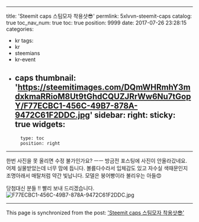 
---
title: 'Steemit caps 스팀모자 착용샷😎'
permlink: 5xlvvn-steemit-caps
catalog: true
toc_nav_num: true
toc: true
position: 9999
date: 2017-07-26 23:28:15
categories:
- kr
tags:
- kr
- steemians
- kr-event
- caps
thumbnail: 'https://steemitimages.com/DQmWHRmhY3mdxkmaRRioM8Ut9tGhdCQUZJRrWw6Nu7tGopY/F77ECBC1-456C-49B7-878A-9472C61F2DDC.jpg'
sidebar:
    right:
        sticky: true
widgets:
    -
        type: toc
        position: right
---


한번 사진을 못 올리면 수정 불가인가요? ㅡㅡ
방금전 포스팅에 사진이 안올라갔네요. 
어제 실물받았는데 너무 맘에 듭니다. 볼륨다수라서 입체감도 있고 자수실 색때문인지 조명아래서 매탈처럼 약간 빛납니다. 모델은 붕어빵이라 불리우는 아들😍

당첨대신 분들 !! 빨리 보내 드리겠습니다.
![F77ECBC1-456C-49B7-878A-9472C61F2DDC.jpg](https://steemitimages.com/DQmWHRmhY3mdxkmaRRioM8Ut9tGhdCQUZJRrWw6Nu7tGopY/F77ECBC1-456C-49B7-878A-9472C61F2DDC.jpg)

- - -

This page is synchronized from the post: ['Steemit caps 스팀모자 착용샷😎'](https://steemit.com/@kingbit/5xlvvn-steemit-caps)
